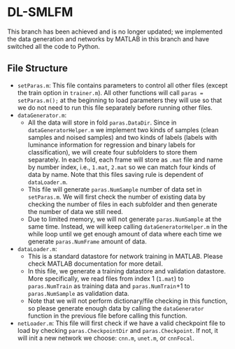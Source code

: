 # DL-SMLFM
This branch has been achieved and is no longer updated; we implemented the data generation and networks by MATLAB in this branch and have switched all the code to Python.

## File Structure
- `setParas.m`: This file contains parameters to control all other files (except the train option in `trainer.m`). All other functions will call `paras = setParas.m();` at the beginning to load parameters they will use so that we do not need to run this file separately before running other files.  
- `dataGenerator.m`: 
	- All the data will store in fold `paras.DataDir`. Since in `dataGeneratorHelper.m` we implement two kinds of samples (clean samples and noised samples) and two kinds of labels (labels with luminance information for regression and binary labels for classification), we will create four subfolders to store them separately. In each fold, each frame will store as `.mat` file and name by number index, i.e., `1.mat`, `2.mat` so we can match four kinds of data by name. Note that this files saving rule is dependent of `dataLoader.m`.
	- This file will generate `paras.NumSample` number of data set in `setParas.m`. We will first check the number of existing data by checking the number of files in each subfolder and then generate the number of data we still need.
	- Due to limited memory, we will not generate `paras.NumSample` at the same time. Instead, we will keep calling `dataGeneratorHelper.m` in the while loop until we get enough amount of data where each time we generate `paras.NumFrame` amount of data. 
- `dataLoader.m`: 
	- This is a standard datastore for network training in MATLAB. Please check MATLAB documentation for more detail. 
	- In this file, we generate a training datastore and validation datastore. More specifically, we read files from index 1 (`1.mat`) to `paras.NumTrain` as training data and `paras.NumTrain`+1 to `paras.NumSample` as validation data. 
	- Note that we will not perform dictionary/file checking in this function, so please generate enough data by calling the `dataGenerator` function in the previous file before calling this function.
- `netLoader.m`: This file will first check if we have a valid checkpoint file to load by checking `paras.CheckpointDir` and `paras.Checkpoint`. If not, it will init a new network we choose: `cnn.m`, `unet.m`, or `cnnFocal`.
